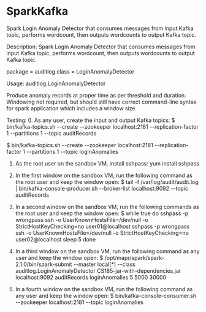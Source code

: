 # SparkKafka
Spark Login Anomaly Detector that consumes messages from input Kafka topic, performs wordcount, then outputs wordcounts to output Kafka topic.

Description: Spark Login Anomaly Detector that consumes messages from input Kafka topic, performs wordcount, then outputs wordcounts to output Kafka topic.


package = auditlog
class = LoginAnomalyDetector

Usage: auditlog.LoginAnomalyDetector <broker> <in-topic> <out-topic> <number-of-failed-login-attempts> <interval-in-ms> <window-size-in-ms>

Produce anomaly records at proper time as per threshold and duration. Windowing not required, but should still have correct command-line syntax for spark application which includes a window size.



Testing:
0. As any user, create the input and output Kafka topics:
$ bin/kafka-topics.sh --create --zookeeper localhost:2181 --replication-factor 1 --partitions 1 --topic auditRecords 

$ bin/kafka-topics.sh --create --zookeeper localhost:2181 --replication-factor 1 --partitions 1 --topic loginAnomalies

1. As the root user on the sandbox VM, install sshpass: 
yum install sshpass

2. In the first window on the sandbox VM, run the following command as the root user and keep the window open:
$ tail -f /var/log/audit/audit.log | bin/kafka-console-producer.sh --broker-list localhost:9092 --topic auditRecords

3. In a second window on the sandbox VM, run the following commands as the root user and keep the window open:
$ while true
do
   sshpass -p wrongpass ssh -o UserKnownHostsFile=/dev/null -o StrictHostKeyChecking=no  user01@localhost
   sshpass -p wrongpass ssh -o UserKnownHostsFile=/dev/null -o StrictHostKeyChecking=no  user02@localhost 
   sleep 5
done

4. In a third window on the sandbox VM, run the following command as any user and keep the window open:
$ /opt/mapr/spark/spark-2.1.0/bin/spark-submit --master local[*] --class auditlog.LoginAnomalyDetector CS185-jar-with-dependencies.jar localhost:9092 auditRecords loginAnomalies 5 5000 30000      

5. In a fourth window on the sandbox VM, run the following command as any user and keep the window open:
$ bin/kafka-console-consumer.sh --zookeeper localhost:2181 --topic loginAnomalies 
